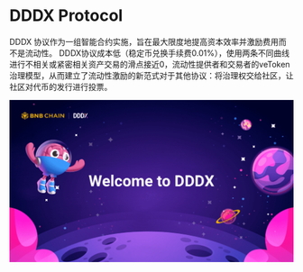 # DDDX Protocol


DDDX 协议作为一组智能合约实施，旨在最大限度地提高资本效率并激励费用而不是流动性。 DDDX协议成本低（稳定币兑换手续费0.01%），使用两条不同曲线进行不相关或紧密相关资产交易的滑点接近0，流动性提供者和交易者的veToken治理模型，从而建立了流动性激励的新范式对于其他协议：将治理权交给社区，让社区对代币的发行进行投票。

![123](123.png)
